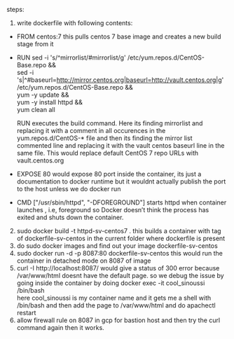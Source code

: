 steps:

1. write dockerfile with following contents:
  -  FROM  centos:7 
     this pulls centos 7 base image and creates a new build stage from it
  - RUN sed -i 's/^mirrorlist/#mirrorlist/g' /etc/yum.repos.d/CentOS-Base.repo && \
    sed -i 's|^#baseurl=http://mirror.centos.org|baseurl=http://vault.centos.org|g' /etc/yum.repos.d/CentOS-Base.repo && \
    yum -y update && \
    yum -y install httpd && \
    yum clean all
     
    RUN executes the build command. Here its finding  mirrorlist and replacing it with a comment in all occurences in the yum.repos.d/CentOS-* file
    and then its finding the mirror list commented line and replacing it with the vault centos baseurl line in the same file. 
    This would replace default CentOS 7 repo URLs with vault.centos.org 
  
  - EXPOSE 80  would expose 80 port inside the container, its just a documentation to docker runtime but it wouldnt actually publish the port to the host unless we do docker run 
  - CMD ["/usr/sbin/httpd", "-DFOREGROUND"]  starts httpd when container launches , i.e, foreground so Docker doesn’t think the process has exited and shuts down the container. 

2. sudo docker build -t httpd-sv-centos7 . 
   this builds a container with tag of dockerfile-sv-centos in the current folder where dockerfile is present
3. do sudo docker images and find out your image dockerfile-sv-centos
4. sudo docker run -d -p 8087:80 dockerfile-sv-centos
   this would run the container in detached mode on 8087 of image 
5. curl -I  http://localhost:8087/ would give a status of 300 error because /var/www/html doesnt have the default page. so we debug the issue by going inside the container by doing 
   docker exec -it cool_sinoussi /bin/bash  
   here cool_sinoussi is my container name and it gets me a shell with /bin/bash
   and then add the page to /var/www/html and do apachectl restart 
6. allow firewall rule on 8087 in gcp for bastion host and then try the curl command again then it works. 


